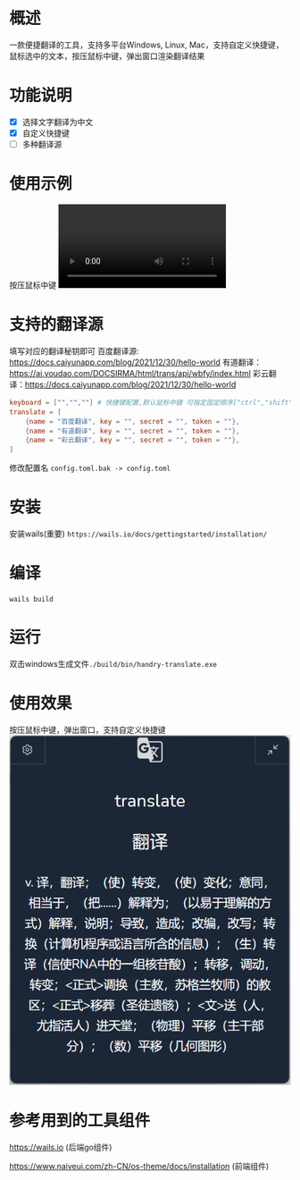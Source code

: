 # 概述
一款便捷翻译的工具，支持多平台Windows, Linux, Mac，支持自定义快捷键，鼠标选中的文本，按压鼠标中键，弹出窗口渲染翻译结果

# 功能说明
- [x] 选择文字翻译为中文
- [x] 自定义快捷键
- [ ] 多种翻译源
# 使用示例
按压鼠标中键
![示例视频](https://github.com/byzze/raw/oss/main/handly-translate/20230924_230429.mp4)

# 支持的翻译源
填写对应的翻译秘钥即可
百度翻译源: https://docs.caiyunapp.com/blog/2021/12/30/hello-world
有道翻译：https://ai.youdao.com/DOCSIRMA/html/trans/api/wbfy/index.html
彩云翻译：https://docs.caiyunapp.com/blog/2021/12/30/hello-world

```toml
keyboard = ["","",""] # 快捷键配置,默认鼠标中键 可指定固定顺序["ctrl","shift","c"] 通过配置文件或界面操作配置快捷键
translate = [
    {name = "百度翻译", key = "", secret = "", token = ""},
    {name = "有道翻译", key = "", secret = "", token = ""},
    {name = "彩云翻译", key = "", secret = "", token = ""},
]
```
修改配置名
`config.toml.bak -> config.toml`

# 安装
安装wails(重要)
`https://wails.io/docs/gettingstarted/installation/`
# 编译
`wails build`
# 运行
双击windows生成文件`./build/bin/handry-translate.exe`
# 使用效果
按压鼠标中键，弹出窗口，支持自定义快捷键
![Alt text](image.png)
# 参考用到的工具组件
https://wails.io (后端go组件)

https://www.naiveui.com/zh-CN/os-theme/docs/installation (前端组件)


